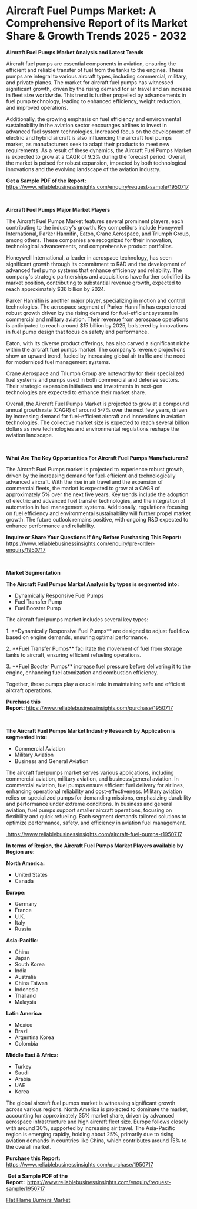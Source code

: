 <p><h1>Aircraft Fuel Pumps Market: A Comprehensive Report of its Market Share & Growth Trends 2025 - 2032</h1></p><p><strong>Aircraft Fuel Pumps Market Analysis and Latest Trends</strong></p>
<p><p>Aircraft fuel pumps are essential components in aviation, ensuring the efficient and reliable transfer of fuel from the tanks to the engines. These pumps are integral to various aircraft types, including commercial, military, and private planes. The market for aircraft fuel pumps has witnessed significant growth, driven by the rising demand for air travel and an increase in fleet size worldwide. This trend is further propelled by advancements in fuel pump technology, leading to enhanced efficiency, weight reduction, and improved operations.</p><p>Additionally, the growing emphasis on fuel efficiency and environmental sustainability in the aviation sector encourages airlines to invest in advanced fuel system technologies. Increased focus on the development of electric and hybrid aircraft is also influencing the aircraft fuel pumps market, as manufacturers seek to adapt their products to meet new requirements. As a result of these dynamics, the Aircraft Fuel Pumps Market is expected to grow at a CAGR of 9.2% during the forecast period. Overall, the market is poised for robust expansion, impacted by both technological innovations and the evolving landscape of the aviation industry.</p></p>
<p><strong>Get a Sample PDF of the Report:&nbsp;</strong> <a href="https://www.reliablebusinessinsights.com/enquiry/request-sample/1950717?utm_campaign=2459&utm_medium=2&utm_source=Github&utm_content=ia&utm_term=17022025&utm_id=aircraft-fuel-pumps">https://www.reliablebusinessinsights.com/enquiry/request-sample/1950717</a></p>
<p>&nbsp;</p>
<p><strong>Aircraft Fuel Pumps Major Market Players</strong></p>
<p><p>The Aircraft Fuel Pumps Market features several prominent players, each contributing to the industry's growth. Key competitors include Honeywell International, Parker Hannifin, Eaton, Crane Aerospace, and Triumph Group, among others. These companies are recognized for their innovation, technological advancements, and comprehensive product portfolios.</p><p>Honeywell International, a leader in aerospace technology, has seen significant growth through its commitment to R&D and the development of advanced fuel pump systems that enhance efficiency and reliability. The company's strategic partnerships and acquisitions have further solidified its market position, contributing to substantial revenue growth, expected to reach approximately $36 billion by 2024.</p><p>Parker Hannifin is another major player, specializing in motion and control technologies. The aerospace segment of Parker Hannifin has experienced robust growth driven by the rising demand for fuel-efficient systems in commercial and military aviation. Their revenue from aerospace operations is anticipated to reach around $15 billion by 2025, bolstered by innovations in fuel pump design that focus on safety and performance.</p><p>Eaton, with its diverse product offerings, has also carved a significant niche within the aircraft fuel pumps market. The company's revenue projections show an upward trend, fueled by increasing global air traffic and the need for modernized fuel management systems.</p><p>Crane Aerospace and Triumph Group are noteworthy for their specialized fuel systems and pumps used in both commercial and defense sectors. Their strategic expansion initiatives and investments in next-gen technologies are expected to enhance their market share.</p><p>Overall, the Aircraft Fuel Pumps Market is projected to grow at a compound annual growth rate (CAGR) of around 5-7% over the next few years, driven by increasing demand for fuel-efficient aircraft and innovations in aviation technologies. The collective market size is expected to reach several billion dollars as new technologies and environmental regulations reshape the aviation landscape.</p></p>
<p>&nbsp;</p>
<p><strong>What Are The Key Opportunities For Aircraft Fuel Pumps Manufacturers?</strong></p>
<p><p>The Aircraft Fuel Pumps market is projected to experience robust growth, driven by the increasing demand for fuel-efficient and technologically advanced aircraft. With the rise in air travel and the expansion of commercial fleets, the market is expected to grow at a CAGR of approximately 5% over the next five years. Key trends include the adoption of electric and advanced fuel transfer technologies, and the integration of automation in fuel management systems. Additionally, regulations focusing on fuel efficiency and environmental sustainability will further propel market growth. The future outlook remains positive, with ongoing R&D expected to enhance performance and reliability.</p></p>
<p><strong>Inquire or Share Your Questions If Any Before Purchasing This Report:</strong> <a href="https://www.reliablebusinessinsights.com/enquiry/pre-order-enquiry/1950717?utm_campaign=2459&utm_medium=2&utm_source=Github&utm_content=ia&utm_term=17022025&utm_id=aircraft-fuel-pumps">https://www.reliablebusinessinsights.com/enquiry/pre-order-enquiry/1950717</a></p>
<p>&nbsp;</p>
<p><strong>Market Segmentation</strong></p>
<p><strong>The Aircraft Fuel Pumps Market Analysis by types is segmented into:</strong></p>
<p><ul><li>Dynamically Responsive Fuel Pumps</li><li>Fuel Transfer Pump</li><li>Fuel Booster Pump</li></ul></p>
<p><p>The aircraft fuel pumps market includes several key types: </p><p>1. **Dynamically Responsive Fuel Pumps** are designed to adjust fuel flow based on engine demands, ensuring optimal performance.  </p><p>2. **Fuel Transfer Pumps** facilitate the movement of fuel from storage tanks to aircraft, ensuring efficient refueling operations.  </p><p>3. **Fuel Booster Pumps** increase fuel pressure before delivering it to the engine, enhancing fuel atomization and combustion efficiency.  </p><p>Together, these pumps play a crucial role in maintaining safe and efficient aircraft operations.</p></p>
<p><strong>Purchase this Report:&nbsp;</strong><a href="https://www.reliablebusinessinsights.com/purchase/1950717?utm_campaign=2459&utm_medium=2&utm_source=Github&utm_content=ia&utm_term=17022025&utm_id=aircraft-fuel-pumps">https://www.reliablebusinessinsights.com/purchase/1950717</a></p>
<p>&nbsp;</p>
<p><strong>The Aircraft Fuel Pumps Market Industry Research by Application is segmented into:</strong></p>
<p><ul><li>Commercial Aviation</li><li>Military Aviation</li><li>Business and General Aviation</li></ul></p>
<p><p>The aircraft fuel pumps market serves various applications, including commercial aviation, military aviation, and business/general aviation. In commercial aviation, fuel pumps ensure efficient fuel delivery for airlines, enhancing operational reliability and cost-effectiveness. Military aviation relies on specialized pumps for demanding missions, emphasizing durability and performance under extreme conditions. In business and general aviation, fuel pumps support smaller aircraft operations, focusing on flexibility and quick refueling. Each segment demands tailored solutions to optimize performance, safety, and efficiency in aviation fuel management.</p></p>
<p><a href="https://www.reliablebusinessinsights.com/aircraft-fuel-pumps-r1950717?utm_campaign=2459&utm_medium=2&utm_source=Github&utm_content=ia&utm_term=17022025&utm_id=aircraft-fuel-pumps">&nbsp;https://www.reliablebusinessinsights.com/aircraft-fuel-pumps-r1950717</a></p>
<p><strong>In terms of Region, the Aircraft Fuel Pumps Market Players available by Region are:</strong></p>
<p>
    <p> <strong> North America: </strong>
        <ul>
            <li>United States</li>
            <li>Canada</li>
        </ul>
        </p> 
    <p> <strong> Europe: </strong>
        <ul>
            <li>Germany</li>
            <li>France</li>
            <li>U.K.</li>
            <li>Italy</li>
            <li>Russia</li>
        </ul>
        </p> 
    <p> <strong> Asia-Pacific: </strong>
        <ul>
            <li>China</li>
            <li>Japan</li>
            <li>South Korea</li>
            <li>India</li>
            <li>Australia</li>
            <li>China Taiwan</li>
            <li>Indonesia</li>
            <li>Thailand</li>
            <li>Malaysia</li>
        </ul>
        </p> 
    <p> <strong> Latin America: </strong>
        <ul>
            <li>Mexico</li>
            <li>Brazil</li>
            <li>Argentina Korea</li>
            <li>Colombia</li>
        </ul>
        </p> 
    <p> <strong> Middle East & Africa: </strong>
        <ul>
            <li>Turkey</li>
            <li>Saudi</li>
            <li>Arabia</li>
            <li>UAE</li>
            <li>Korea</li>
        </ul>
    </p>
    </p>
<p><p>The global aircraft fuel pumps market is witnessing significant growth across various regions. North America is projected to dominate the market, accounting for approximately 35% market share, driven by advanced aerospace infrastructure and high aircraft fleet size. Europe follows closely with around 30%, supported by increasing air travel. The Asia-Pacific region is emerging rapidly, holding about 25%, primarily due to rising aviation demands in countries like China, which contributes around 15% to the overall market.</p></p>
<p><strong>Purchase this Report: </strong><a href="https://www.reliablebusinessinsights.com/purchase/1950717?utm_campaign=2459&utm_medium=2&utm_source=Github&utm_content=ia&utm_term=17022025&utm_id=aircraft-fuel-pumps">https://www.reliablebusinessinsights.com/purchase/1950717</a></p>
<p>&nbsp;<strong>Get a Sample PDF of the Report:&nbsp;&nbsp;</strong><a href="https://www.reliablebusinessinsights.com/enquiry/request-sample/1950717?utm_campaign=2459&utm_medium=2&utm_source=Github&utm_content=ia&utm_term=17022025&utm_id=aircraft-fuel-pumps">https://www.reliablebusinessinsights.com/enquiry/request-sample/1950717</a></p>
<p><strong></strong></p>
<p><p><a href="https://github.com/akaalahk/Market-Research-Report-List-1/blob/main/flat-flame-burners-market.md?utm_campaign=2459&utm_medium=2&utm_source=Github&utm_content=ia&utm_term=17022025&utm_id=aircraft-fuel-pumps">Flat Flame Burners Market</a></p></p>